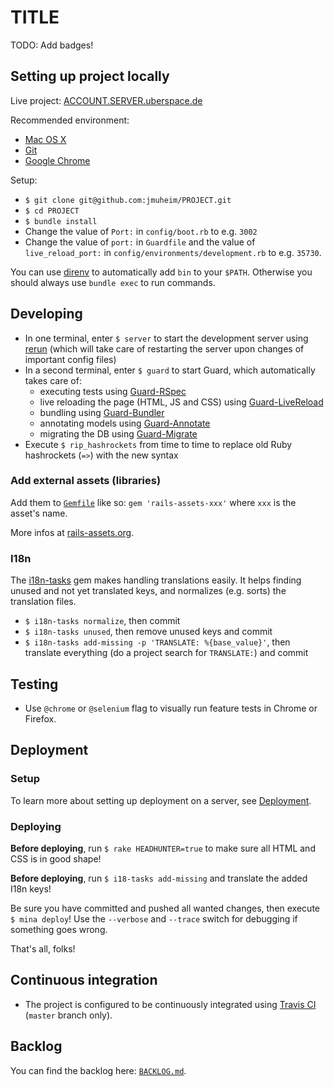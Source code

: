# TITLE

TODO: Add badges!

## Setting up project locally

Live project: [ACCOUNT.SERVER.uberspace.de](http://ACCOUNT.SERVER.uberspace.de)

Recommended environment:

- [Mac OS X](http://www.apple.com/osx/)
- [Git](http://git-scm.com/)
- [Google Chrome](https://www.google.com/intl/en/chrome/browser/)

Setup:

- `$ git clone git@github.com:jmuheim/PROJECT.git`
- `$ cd PROJECT`
- `$ bundle install`
- Change the value of `Port:` in `config/boot.rb` to e.g. `3002`
- Change the value of `port:` in `Guardfile` and the value of `live_reload_port:` in `config/environments/development.rb` to e.g. `35730`.

You can use [direnv](https://github.com/zimbatm/direnv) to automatically add `bin` to your `$PATH`. Otherwise you should always use `bundle exec` to run commands.

## Developing

- In one terminal, enter `$ server` to start the development server using [rerun](https://github.com/alexch/rerun) (which will take care of restarting the server upon changes of important config files)
- In a second terminal, enter `$ guard` to start Guard, which automatically takes care of:
  - executing tests using [Guard-RSpec](https://github.com/guard/guard-rspec)
  - live reloading the page (HTML, JS and CSS) using [Guard-LiveReload](https://github.com/guard/guard-livereload)
  - bundling using [Guard-Bundler](https://github.com/guard/guard-bundler)
  - annotating models using [Guard-Annotate](https://github.com/cpjolicoeur/guard-annotate)
  - migrating the DB using [Guard-Migrate](https://github.com/glanotte/guard-migrate)
- Execute `$ rip_hashrockets` from time to time to replace old Ruby hashrockets (`=>`) with the new syntax

### Add external assets (libraries)

Add them to [`Gemfile`](./Gemfile) like so: `gem 'rails-assets-xxx'` where `xxx` is the asset's name.

More infos at [rails-assets.org](https://rails-assets.org/).

### I18n

The [i18n-tasks](https://github.com/glebm/i18n-tasks) gem makes handling translations easily. It helps finding unused and not yet translated keys, and normalizes (e.g. sorts) the translation files.

- `$ i18n-tasks normalize`, then commit
- `$ i18n-tasks unused`, then remove unused keys and commit
- `$ i18n-tasks add-missing -p 'TRANSLATE: %{base_value}'`, then translate everything (do a project search for `TRANSLATE:`) and commit

## Testing

- Use `@chrome` or `@selenium` flag to visually run feature tests in Chrome or Firefox.

## Deployment

### Setup

To learn more about setting up deployment on a server, see [Deployment](./DEPLOYMENT.md).

### Deploying

**Before deploying**, run `$ rake HEADHUNTER=true` to make sure all HTML and CSS is in good shape!

**Before deploying**, run `$ i18-tasks add-missing` and translate the added I18n keys!

Be sure you have committed and pushed all wanted changes, then execute `$ mina deploy`! Use the `--verbose` and `--trace` switch for debugging if something goes wrong.

That's all, folks!

## Continuous integration

- The project is configured to be continuously integrated using [Travis CI](https://travis-ci.org/jmuheim/PROJECT) (`master` branch only).

## Backlog

You can find the backlog here: [`BACKLOG.md`](./BACKLOG.md).
